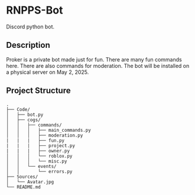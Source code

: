 # RNPPS-Bot
Discord python bot.

## Description
Proker is a private bot made just for fun. There are many fun commands here. There are also commands for moderation. The bot will be installed on a physical server on May 2, 2025.

## Project Structure

```
.
├── Code/
│   ├── bot.py
│   ├── cogs/
│   │   ├── commands/
│   │   │   ├── main_commands.py
│   │   │   ├── moderation.py
|   |   |   ├── fun.py
|   |   |   ├── project.py
|   |   |   ├── owner.py
│   │   │   └── roblox.py
│   │   │   └── misc.py
│   │   └── events/
│   │       └── errors.py
├── Sources/
│   └── Avatar.jpg
└── README.md
